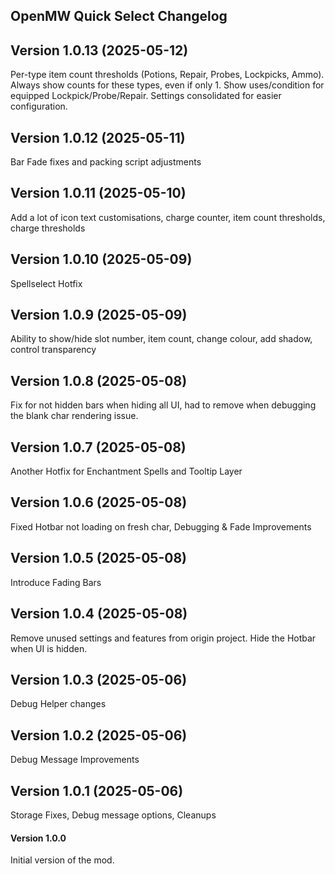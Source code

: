 ## OpenMW Quick Select Changelog

## Version 1.0.13 (2025-05-12)

Per-type item count thresholds (Potions, Repair, Probes, Lockpicks, Ammo). Always show counts for these types, even if only 1. Show uses/condition for equipped Lockpick/Probe/Repair. Settings consolidated for easier configuration.


## Version 1.0.12 (2025-05-11)

Bar Fade fixes and packing script adjustments


## Version 1.0.11 (2025-05-10)

Add a lot of icon text customisations, charge counter, item count thresholds, charge thresholds


## Version 1.0.10 (2025-05-09)

Spellselect Hotfix


## Version 1.0.9 (2025-05-09)

Ability to show/hide slot number, item count, change colour, add shadow, control transparency


## Version 1.0.8 (2025-05-08)

Fix for not hidden bars when hiding all UI, had to remove when debugging the blank char rendering issue.


## Version 1.0.7 (2025-05-08)

Another Hotfix for Enchantment Spells and Tooltip Layer


## Version 1.0.6 (2025-05-08)

Fixed Hotbar not loading on fresh char, Debugging & Fade Improvements


## Version 1.0.5 (2025-05-08)

Introduce Fading Bars


## Version 1.0.4 (2025-05-08)

Remove unused settings and features from origin project. Hide the Hotbar when UI is hidden.


## Version 1.0.3 (2025-05-06)

Debug Helper changes


## Version 1.0.2 (2025-05-06)

Debug Message Improvements


## Version 1.0.1 (2025-05-06)

Storage Fixes, Debug message options, Cleanups


<!-- New versions will be added here by the deploy script -->

#### Version 1.0.0

Initial version of the mod.

<!--[Download Link](https://github.com/voshond/openmw-quick-select/releases)-->













